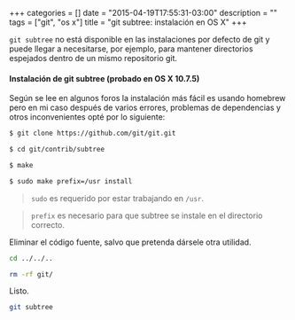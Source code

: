 +++
categories = []
date = "2015-04-19T17:55:31-03:00"
description = ""
tags = ["git", "os x"]
title = "git subtree: instalación en OS X"
+++

`git subtree` no está disponible en las instalaciones por defecto de git y puede llegar a necesitarse, por ejemplo, para mantener directorios espejados dentro de un mismo repositorio git.

<!--more-->
#### Instalación de git subtree (probado en OS X 10.7.5)

Según se lee en algunos foros la instalación más fácil es usando homebrew pero en mi caso después de varios errores, problemas de dependencias y otros inconvenientes opté por lo siguiente: 

``` bash
$ git clone https://github.com/git/git.git

$ cd git/contrib/subtree

$ make

$ sudo make prefix=/usr install
```

> `sudo` es requerido por estar trabajando en `/usr`.

> `prefix` es necesario para que subtree se instale en el directorio correcto.

Eliminar el código fuente, salvo que pretenda dársele otra utilidad.

``` bash
cd ../../..

rm -rf git/
```

Listo.

``` bash
git subtree
```